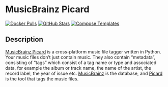 # MusicBrainz Picard

[![Docker Pulls](https://img.shields.io/docker/pulls/mikenye/picard?style=flat-square&color=607D8B&label=docker%20pulls&logo=docker)](https://hub.docker.com/r/mikenye/picard)
[![GitHub Stars](https://img.shields.io/github/stars/mikenye/docker-picard?style=flat-square&color=607D8B&label=github%20stars&logo=github)](https://github.com/mikenye/docker-picard)
[![Compose Templates](https://img.shields.io/static/v1?style=flat-square&color=607D8B&label=compose&message=templates)](https://github.com/GhostWriters/DockSTARTer/tree/master/compose/.apps/picard)

## Description

[MusicBrainz Picard](https://github.com/mikenye/docker-picard) is a
cross-platform music file tagger written in Python. Your music files don’t just
contain music. They also contain “metadata”, consisting of “tags” which consist
of a tag name or type and associated data, for example the album or track name,
the name of the artist, the record label, the year of issue etc.
[MusicBrainz](https://musicbrainz.org/) is the database, and
[Picard](https://picard.musicbrainz.org/) is the tool that tags the music files.
